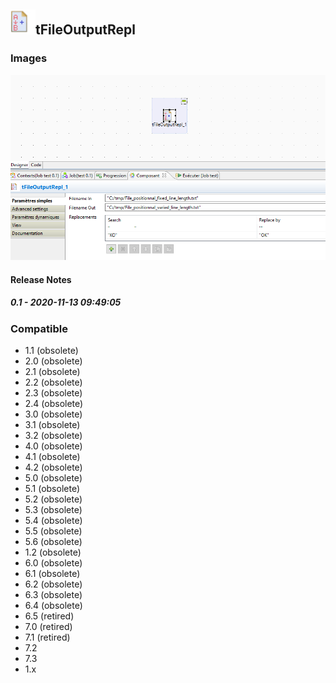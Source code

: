 ## <img src='./logo.jpg' width='40' height='40'>tFileOutputRepl

### Images
<a href='./screenshots/v_0.1__1.jpg'><img src='./screenshots/v_0.1__1.jpg' ></a>



#### Release Notes

##### 0.1 - 2020-11-13 09:49:05

### Compatible
 -  1.1 (obsolete)
 -   2.0 (obsolete)
 -   2.1 (obsolete)
 -   2.2 (obsolete)
 -   2.3 (obsolete)
 -   2.4 (obsolete)
 -   3.0 (obsolete)
 -   3.1 (obsolete)
 -   3.2 (obsolete)
 -   4.0 (obsolete)
 -   4.1 (obsolete)
 -   4.2 (obsolete)
 -   5.0 (obsolete)
 -   5.1 (obsolete)
 -   5.2 (obsolete)
 -   5.3 (obsolete)
 -   5.4 (obsolete)
 -   5.5 (obsolete)
 -   5.6 (obsolete)
 -   1.2 (obsolete)
 -   6.0 (obsolete)
 -   6.1 (obsolete)
 -   6.2 (obsolete)
 -   6.3 (obsolete)
 -   6.4 (obsolete)
 -  6.5 (retired)
 -  7.0 (retired)
 -  7.1 (retired)
 - 7.2
 - 7.3
 - 1.x